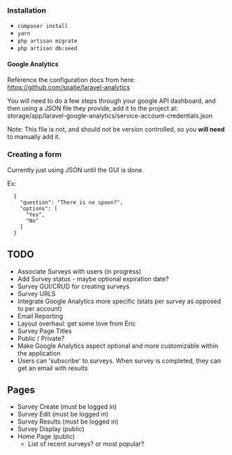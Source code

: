 
### Installation
- `composer install`
- `yarn`
- `php artisan migrate`
- `php artisan db:seed`

#### Google Analytics
Reference the configuration docs from here: https://github.com/spatie/laravel-analytics

You will need to do a few steps through your google API dashboard, and then using a JSON file they provide,
add it to the project at: storage/app/laravel-google-analytics/service-account-credentials.json

Note: This file is not, and should not be version controlled, so you **will need** to manually add it.

### Creating a form
Currently just using JSON until the GUI is done.

Ex:
```
  {
    "question": "There is no spoon?",
    "options": [
      "Yes",
      "No"
    ]
  }
```

## TODO
- Associate Surveys with users (in progress)
- Add Survey status - maybe optional expiration date?
- Survey GUI/CRUD for creating surveys
- Survey URLS
- Integrate Google Analytics more specific (stats per survey as opposed to per account)
- Email Reporting
- Layout overhaul: get some love from Eric
- Survey Page Titles
- Public / Private?
- Make Google Analytics aspect optional and more customizable within the application
- Users can 'subscribe' to surveys. When survey is completed, they can get an email with results

## Pages
- Survey Create (must be logged in)
- Survey Edit (must be logged in)
- Survey Results (must be logged in)
- Survey Display (public)
- Home Page (public)
  - List of recent surveys? or most popular?
